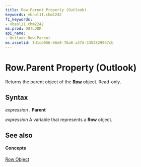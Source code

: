 ```yaml
---
title: Row.Parent Property (Outlook)
keywords: vbaol11.chm2242
f1_keywords:
- vbaol11.chm2242
ms.prod: OUTLOOK
api_name:
- Outlook.Row.Parent
ms.assetid: fd1ce056-66e8-76a0-a37d-3352829967cb
---
```



# Row.Parent Property (Outlook)

Returns the parent object of the  **[Row](row-object-outlook.md)** object. Read-only.


## Syntax

 _expression_ . **Parent**

 _expression_ A variable that represents a **Row** object.


## See also


#### Concepts


[Row Object](row-object-outlook.md)

